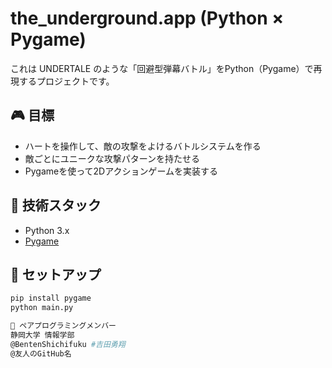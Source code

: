 # the_underground.app (Python × Pygame)

これは UNDERTALE のような「回避型弾幕バトル」をPython（Pygame）で再現するプロジェクトです。

## 🎮 目標
- ハートを操作して、敵の攻撃をよけるバトルシステムを作る
- 敵ごとにユニークな攻撃パターンを持たせる
- Pygameを使って2Dアクションゲームを実装する

## 🔧 技術スタック
- Python 3.x
- [Pygame](https://www.pygame.org/)

## 🚀 セットアップ
```bash
pip install pygame
python main.py

👥 ペアプログラミングメンバー
静岡大学 情報学部
@BentenShichifuku #吉田勇翔
@友人のGitHub名